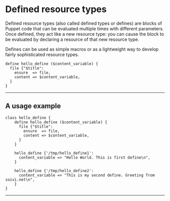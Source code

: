 # Defined resource types

Defined resource types (also called defined types or defines) are blocks of Puppet code that can be evaluated multiple times with different parameters. Once defined, they act like a new resource type: you can cause the block to be evaluated by declaring a resource of that new resource type.

Defines can be used as simple macros or as a lightweight way to develop fairly sophisticated resource types.

```
define hello_define ($content_variable) {
  file {"$title":
    ensure  => file,
    content => $content_variable,
  }
}
```

---

## A usage example

```
class hello_define {
    define hello_define ($content_variable) {
      file {"$title":
        ensure  => file,
        content => $content_variable,
      }
    }

    hello_define {'/tmp/hello_define1':
      content_variable => "Hello World. This is first define\n",
    }

    hello_define {'/tmp/hello_define2':
      content_variable => "This is my second define. Greeting from soivi.net\n",
    }
}
```

---
